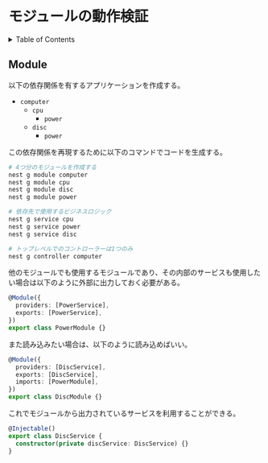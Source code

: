 # モジュールの動作検証

<!-- START doctoc generated TOC please keep comment here to allow auto update -->
<!-- DON'T EDIT THIS SECTION, INSTEAD RE-RUN doctoc TO UPDATE -->
<details>
<summary>Table of Contents</summary>

- [モジュールの動作検証](#モジュールの動作検証)
  - [Module](#module)

</details>
<!-- END doctoc generated TOC please keep comment here to allow auto update -->

## Module

以下の依存関係を有するアプリケーションを作成する。

- `computer`
  - `cpu`
    - `power`
  - `disc`
    - `power`

この依存関係を再現するために以下のコマンドでコードを生成する。

```bash
# 4つ分のモジュールを作成する
nest g module computer
nest g module cpu
nest g module disc
nest g module power

# 依存先で使用するビジネスロジック
nest g service cpu
nest g service power
nest g service disc

# トップレベルでのコントローラーは1つのみ
nest g controller computer
```

他のモジュールでも使用するモジュールであり、その内部のサービスも使用したい場合は以下のように外部に出力しておく必要がある。

```ts
@Module({
  providers: [PowerService],
  exports: [PowerService],
})
export class PowerModule {}
```

また読み込みたい場合は、以下のように読み込めばいい。

```ts
@Module({
  providers: [DiscService],
  exports: [DiscService],
  imports: [PowerModule],
})
export class DiscModule {}
```

これでモジュールから出力されているサービスを利用することができる。

```ts
@Injectable()
export class DiscService {
  constructor(private discService: DiscService) {}
}
```
